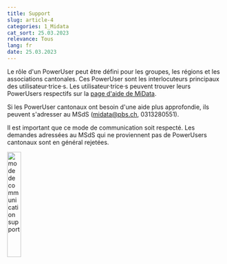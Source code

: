 ```yaml
---
title: Support
slug: article-4
categories: 1_Midata
cat_sort: 25.03.2023
relevance: Tous
lang: fr
date: 25.03.2023
---
```


Le rôle d'un PowerUser peut être défini pour les groupes, les régions et les associations cantonales. Ces PowerUser sont les interlocuteurs principaux des utilisateur·trice·s. Les utilisateur·trice·s peuvent trouver leurs PowerUsers respectifs sur la [page d'aide de MiData](https://db.scout.ch/fr/help).

Si les PowerUser cantonaux ont besoin d'une aide plus approfondie, ils peuvent s'adresser au MSdS (midata@pbs.ch,  0313280551).

Il est important que ce mode de communication soit respecté. Les demandes adressées au MSdS qui ne proviennent pas de PowerUsers cantonaux sont en général rejetées. 

<img src="/images/documentation/Support_fr.png" width="25%" alt="mode de communication support"/>
